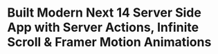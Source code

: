 # Built Modern Next 14 Server Side App with Server Actions, Infinite Scroll & Framer Motion Animations
